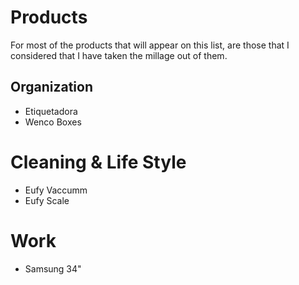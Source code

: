 # Products 

For most of the products that will appear on this list, are those that I considered that I have taken the millage out of them.

## Organization

- Etiquetadora
- Wenco Boxes

# Cleaning & Life Style

- Eufy Vaccumm
- Eufy Scale

# Work

- Samsung 34"

